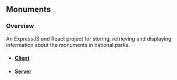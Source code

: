 ## Monuments
### Overview
An ExpressJS and React project for storing, retrieving and displaying information about the monuments in national parks.

* #### [Client](client) 
* #### [Server](server)
